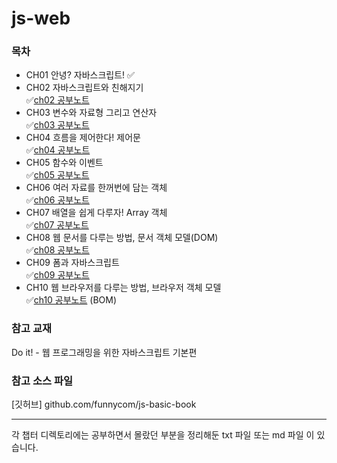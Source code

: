 # js-web

### 목차
- CH01 안녕? 자바스크립트! ✅ <br>
- CH02 자바스크립트와 친해지기<br>
✅[ch02 공부노트](ch02/ch02%20공부노트.txt) <br> 
- CH03 변수와 자료형 그리고 연산자 <br>
✅[ch03 공부노트](ch03/ch03%20공부노트.txt) <br>
- CH04 흐름을 제어한다! 제어문 <br>
✅[ch04 공부노트](ch04/ch04%20공부노트.txt) <br>
- CH05 함수와 이벤트 <br>
✅[ch05 공부노트](ch05/ch05%20공부노트.txt) <br>
- CH06 여러 자료를 한꺼번에 담는 객체 <br>
✅️[ch06 공부노트](ch06/ch06%20공부노트.txt) <br>
- CH07 배열을 쉽게 다루자! Array 객체 <br>
✅️[ch07 공부노트](ch07/ch07%20공부노트.md) <br>
- CH08 웹 문서를 다루는 방법, 문서 객체 모델(DOM) <br>
✅[ch08 공부노트](ch08/ch08%20공부노트.md) <br>
- CH09 폼과 자바스크립트 <br>
✅[ch09 공부노트](ch09/ch09%20공부노트.md) <br>
- CH10 웹 브라우저를 다루는 방법, 브라우저 객체 모델 <br>
✅[ch10 공부노트](ch10/ch10%20공부노트.md)
(BOM) <br>

### 참고 교재
Do it! - 웹 프로그래밍을 위한 자바스크립트 기본편

### 참고 소스 파일
[깃허브] github.com/funnycom/js-basic-book

---
각 챕터 디렉토리에는 공부하면서 몰랐던 부분을 정리해둔 txt 파일 또는 md 파일 이 있습니다.
